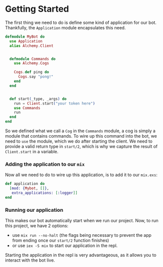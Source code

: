 # Getting Started

The first thing we need to do is define some kind of application for our bot.
Thankfully, the `Application` module encapsulates this need.
```elixir
defmodule MyBot do
  use Application
  alias Alchemy.Client


  defmodule Commands do
    use Alchemy.Cogs

    Cogs.def ping do
      Cogs.say "pong!"
    end
  end


  def start(_type, _args) do
    run = Client.start("your token here")
    use Commands
    run
  end
end
```
So we defined what we call a `Cog` in the `Commands` module, a cog
is simply a module that contains commands. To wire up this command into the bot,
we need to `use` the module, which we do after starting the client. We need
to provide a valid return type in `start/2`, which is why we capture the result
of `Client.start` in a variable.

### Adding the application to our `mix`

Now all we need to do to wire up this application, is to add it to our `mix.exs`:
```elixir
def application do
  [mod: {Mybot, []},
   extra_applications: [:logger]]
end
```

### Running our application

This makes our bot automatically start when we run our project.
Now, to run this project, we have 2 options:
 - use `mix run --no-halt` (the flags being necessary to
   prevent the app from ending once our `start/2` function finishes)
 - or use `iex -S mix` to start our application in the repl.

Starting the application in the repl is very advantageous, as it allows
 you to interact with the bot live.
